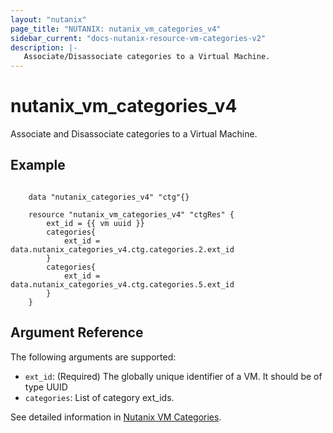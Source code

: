 ```yaml
---
layout: "nutanix"
page_title: "NUTANIX: nutanix_vm_categories_v4"
sidebar_current: "docs-nutanix-resource-vm-categories-v2"
description: |-
   Associate/Disassociate categories to a Virtual Machine.
---
```


# nutanix_vm_categories_v4

Associate and Disassociate categories to a Virtual Machine.


## Example

```hcl

    data "nutanix_categories_v4" "ctg"{}

    resource "nutanix_vm_categories_v4" "ctgRes" {
        ext_id = {{ vm uuid }}
        categories{
            ext_id = data.nutanix_categories_v4.ctg.categories.2.ext_id
        }
        categories{
            ext_id = data.nutanix_categories_v4.ctg.categories.5.ext_id
        }
    }

```

## Argument Reference

The following arguments are supported:

* `ext_id`: (Required) The globally unique identifier of a VM. It should be of type UUID
* `categories`: List of category ext_ids.


See detailed information in [Nutanix VM Categories](https://developers.nutanix.com/api-reference?namespace=vmm&version=v4.0.b1).

